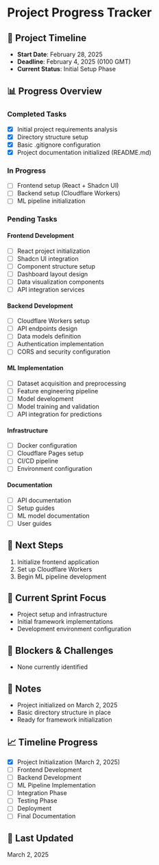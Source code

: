 # Project Progress Tracker

## 🎯 Project Timeline
- **Start Date**: February 28, 2025
- **Deadline**: February 4, 2025 (0100 GMT)
- **Current Status**: Initial Setup Phase

## 📊 Progress Overview

### Completed Tasks
- [x] Initial project requirements analysis
- [x] Directory structure setup
- [x] Basic .gitignore configuration
- [x] Project documentation initialized (README.md)

### In Progress
- [ ] Frontend setup (React + Shadcn UI)
- [ ] Backend setup (Cloudflare Workers)
- [ ] ML pipeline initialization

### Pending Tasks

#### Frontend Development
- [ ] React project initialization
- [ ] Shadcn UI integration
- [ ] Component structure setup
- [ ] Dashboard layout design
- [ ] Data visualization components
- [ ] API integration services

#### Backend Development
- [ ] Cloudflare Workers setup
- [ ] API endpoints design
- [ ] Data models definition
- [ ] Authentication implementation
- [ ] CORS and security configuration

#### ML Implementation
- [ ] Dataset acquisition and preprocessing
- [ ] Feature engineering pipeline
- [ ] Model development
- [ ] Model training and validation
- [ ] API integration for predictions

#### Infrastructure
- [ ] Docker configuration
- [ ] Cloudflare Pages setup
- [ ] CI/CD pipeline
- [ ] Environment configuration

#### Documentation
- [ ] API documentation
- [ ] Setup guides
- [ ] ML model documentation
- [ ] User guides

## 🚀 Next Steps
1. Initialize frontend application
2. Set up Cloudflare Workers
3. Begin ML pipeline development

## 🎯 Current Sprint Focus
- Project setup and infrastructure
- Initial framework implementations
- Development environment configuration

## 🚧 Blockers & Challenges
- None currently identified

## 📝 Notes
- Project initialized on March 2, 2025
- Basic directory structure in place
- Ready for framework initialization

## 📈 Timeline Progress
- [x] Project Initialization (March 2, 2025)
- [ ] Frontend Development
- [ ] Backend Development
- [ ] ML Pipeline Implementation
- [ ] Integration Phase
- [ ] Testing Phase
- [ ] Deployment
- [ ] Final Documentation

## 🔄 Last Updated
March 2, 2025 